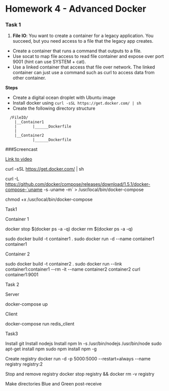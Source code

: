 # Homework 4 - Advanced Docker

### Task 1
1) **File IO**: You want to create a container for a legacy application. You succeed, but you need access to a file that the legacy app creates.

* Create a container that runs a command that outputs to a file.
* Use socat to map file access to read file container and expose over port 9001 (hint can use SYSTEM + cat).
* Use a linked container that access that file over network. The linked container can just use a command such as curl to access data from other container.

**Steps**
* Create a digital ocean droplet with Ubuntu image
* Install docker using `curl -sSL https://get.docker.com/ | sh`
* Create the following directory structure
```
  /FileIO/
    |__Container1
    |       |______Dockerfile
    |
    |__Container2
            |______Dockerfile
```
###Screencast

[Link to video](https://youtu.be/POmZ-JjMhDM)



curl -sSL https://get.docker.com/ | sh


curl -L https://github.com/docker/compose/releases/download/1.5.1/docker-compose-`uname -s`-`uname -m` > /usr/local/bin/docker-compose

chmod +x /usr/local/bin/docker-compose


Task1

Container 1

docker stop $(docker ps -a -q)
docker rm $(docker ps -a -q)

sudo docker build -t container1 .
sudo docker run -d --name container1 container1

Container 2

sudo docker build -t container2 .
sudo docker run --link container1:container1 --rm -it --name container2 container2 curl container1:9001



Task 2

Server

docker-compose up

Client

docker-compose run redis_client


Task3

Install git
Install nodejs
Install npm
ln -s /usr/bin/nodejs /usr/bin/node
sudo apt-get install npm
sudo npm install npm -g

Create registry
docker run -d -p 5000:5000 --restart=always --name registry registry:2

Stop and remove registry 
docker stop registry && docker rm -v registry

Make directories
Blue and Green
post-receive
